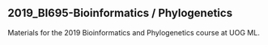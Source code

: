 ## 2019_BI695-Bioinformatics / Phylogenetics

Materials for the 2019 Bioinformatics and Phylogenetics course at UOG ML. 
